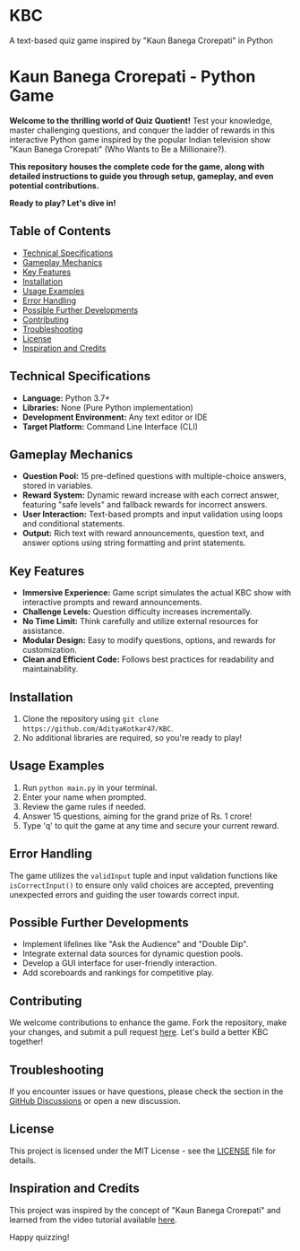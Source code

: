 # KBC
A text-based quiz game inspired by "Kaun Banega Crorepati" in Python

# Kaun Banega Crorepati - Python Game 

**Welcome to the thrilling world of Quiz Quotient!** Test your knowledge, master challenging questions, and conquer the ladder of rewards in this interactive Python game inspired by the popular Indian television show "Kaun Banega Crorepati" (Who Wants to Be a Millionaire?).

**This repository houses the complete code for the game, along with detailed instructions to guide you through setup, gameplay, and even potential contributions.**

**Ready to play? Let's dive in!**

## Table of Contents

* [Technical Specifications](#technical-specifications)
* [Gameplay Mechanics](#gameplay-mechanics)
* [Key Features](#key-features)
* [Installation](#installation)
* [Usage Examples](#usage-examples)
* [Error Handling](#error-handling)
* [Possible Further Developments](#possible-further-developments)
* [Contributing](#contributing)
* [Troubleshooting](#troubleshooting)
* [License](#license)
* [Inspiration and Credits](#inspiration-and-credits)

## Technical Specifications

* **Language:** Python 3.7+
* **Libraries:** None (Pure Python implementation)
* **Development Environment:** Any text editor or IDE
* **Target Platform:** Command Line Interface (CLI)

## Gameplay Mechanics

* **Question Pool:** 15 pre-defined questions with multiple-choice answers, stored in variables.
* **Reward System:** Dynamic reward increase with each correct answer, featuring "safe levels" and fallback rewards for incorrect answers.
* **User Interaction:** Text-based prompts and input validation using loops and conditional statements.
* **Output:** Rich text with reward announcements, question text, and answer options using string formatting and print statements.

## Key Features

* **Immersive Experience:** Game script simulates the actual KBC show with interactive prompts and reward announcements.
* **Challenge Levels:** Question difficulty increases incrementally.
* **No Time Limit:** Think carefully and utilize external resources for assistance.
* **Modular Design:** Easy to modify questions, options, and rewards for customization.
* **Clean and Efficient Code:** Follows best practices for readability and maintainability.

## Installation

1. Clone the repository using `git clone https://github.com/AdityaKotkar47/KBC`.
2. No additional libraries are required, so you're ready to play!

## Usage Examples

1. Run `python main.py` in your terminal.
2. Enter your name when prompted.
3. Review the game rules if needed.
4. Answer 15 questions, aiming for the grand prize of Rs. 1 crore!
5. Type 'q' to quit the game at any time and secure your current reward.

## Error Handling

The game utilizes the `validInput` tuple and input validation functions like `isCorrectInput()` to ensure only valid choices are accepted, preventing unexpected errors and guiding the user towards correct input.

## Possible Further Developments

- Implement lifelines like "Ask the Audience" and "Double Dip".
- Integrate external data sources for dynamic question pools.
- Develop a GUI interface for user-friendly interaction.
- Add scoreboards and rankings for competitive play.

## Contributing

We welcome contributions to enhance the game. Fork the repository, make your changes, and submit a pull request [here](https://github.com/AdityaKotkar47/KBC/pulls). Let's build a better KBC together!

## Troubleshooting

If you encounter issues or have questions, please check the section in the [GitHub Discussions](https://github.com/AdityaKotkar47/KBC/issues) or open a new discussion.

## License

This project is licensed under the MIT License - see the [LICENSE](LICENSE) file for details.

## Inspiration and Credits

This project was inspired by the concept of "Kaun Banega Crorepati" and learned from the video tutorial available [here](https://youtu.be/zehwgTB0vV8).

Happy quizzing!


